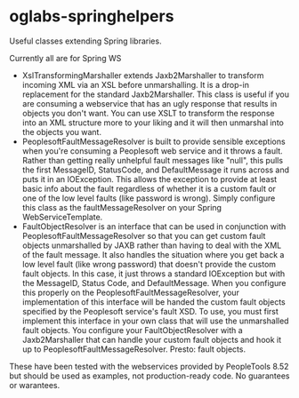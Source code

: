 oglabs-springhelpers
====================

Useful classes extending Spring libraries.

Currently all are for Spring WS

- XslTransformingMarshaller extends Jaxb2Marshaller to transform incoming XML via an XSL before unmarshalling. It is a drop-in replacement for the standard Jaxb2Marshaller. This class is useful if you are consuming a webservice that has an ugly response that results in objects you don't want. You can use XSLT to transform the response into an XML structure more to your liking and it will then unmarshal into the objects you want.
- PeoplesoftFaultMessageResolver is built to provide sensible exceptions when you're consuming a Peoplesoft web service and it throws a fault. Rather than getting really unhelpful fault messages like "null", this pulls the first MessageID, StatusCode, and DefaultMessage it runs across and puts it in an IOException. This allows the exception to provide at least basic info about the fault regardless of whether it is a custom fault or one of the low level faults (like password is wrong). Simply configure this class as the faultMessageResolver on your Spring WebServiceTemplate.
- FaultObjectResolver is an interface that can be used in conjunction with PeoplesoftFaultMessageResolver so that you can get custom fault objects unmarshalled by JAXB rather than having to deal with the XML of the fault message. It also handles the situation where you get back a low level fault (like wrong password) that doesn't provide the custom fault objects. In this case, it just throws a standard IOException but with the MessageID, Status Code, and DefaultMessage. When you configure this properly on the PeoplesoftFaultMessageResolver, your implementation of this interface will be handed the custom fault objects specified by the Peoplesoft service's fault XSD. To use, you must first implement this interface in your own class that will use the unmarshalled fault objects. You configure your FaultObjectResolver with a Jaxb2Marshaller that can handle your custom fault objects and hook it up to PeoplesoftFaultMessageResolver. Presto: fault objects.

These have been tested with the webservices provided by PeopleTools 8.52 but should be used as examples, not production-ready code. No guarantees or warantees.